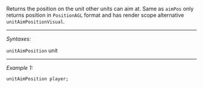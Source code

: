 Returns the position on the unit other units can aim at. Same as `aimPos` only returns position in `PositionAGL` format and has render scope alternative `unitAimPositionVisual`.


---
*Syntaxes:*

`unitAimPosition` unit

---
*Example 1:*

```sqf
unitAimPosition player;
```